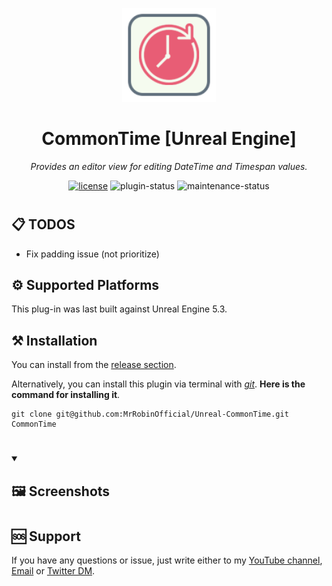 <!-- markdownlint-disable-next-line -->
<p align="center">
  <a href="#" rel="noopener" target="_blank"><img width="150" src="/Resources/Icon128.png" alt="CommonTime logo"></a>
</p>

<h1 align="center">CommonTime [Unreal Engine]</h1>

<div align="center">

*Provides an editor view for editing DateTime and Timespan values.*
  
[![license](https://img.shields.io/badge/license-MIT-blue.svg)](https://github.com/mrrobinofficial/unreal-commontime/blob/HEAD/LICENSE.txt)
![plugin-status](https://img.shields.io/badge/plugin_status-ready_to_use-green)
![maintenance-status](https://img.shields.io/badge/maintenance-passively--maintained-yellowgreen.svg)

</div>

#

## 📋 TODOS

* Fix padding issue (not prioritize)

## ⚙️ Supported Platforms
This plug-in was last built against Unreal Engine 5.3.

## ⚒️ Installation

You can install from the <a href="https://github.com/MrRobinOfficial/Unreal-CommonTime/releases/latest">release section</a>.

Alternatively, you can install this plugin via terminal with [*git*](https://git-scm.com/). **Here is the command for installing it**.

```console
git clone git@github.com:MrRobinOfficial/Unreal-CommonTime.git CommonTime
```

#

<details open> 
    <summary><h2>🖼️ Screenshots</h2></summary>
</details>

#

## 🆘 Support
If you have any questions or issue, just write either to my [YouTube channel](https://www.youtube.com/@mrrobinofficial), [Email](mailto:mrrobin123mail@gmail.com) or [Twitter DM](https://twitter.com/MrRobinOfficial).
